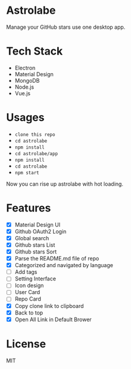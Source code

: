 # Astrolabe
Manage your GitHub stars use one desktop app.

# Tech Stack

- Electron
- Material Design
- MongoDB
- Node.js
- Vue.js

# Usages

- `clone this repo`
- `cd astrolabe`
- `npm install`
- `cd astrolabe/app`
- `npm install`
- `cd astrolabe`
- `npm start`

Now you can rise up astrolabe with hot loading.

# Features

- [x] Material Design UI
- [x] Github OAuth2 Login
- [x] Global search
- [x] Github stars List
- [x] Github stars Sort
- [x] Parse the README.md file of repo
- [x] Categorized and navigated by language
- [ ] Add tags
- [ ] Setting Interface
- [ ] Icon design
- [ ] User Card
- [ ] Repo Card
- [x] Copy clone link to clipboard
- [x] Back to top
- [x] Open All Link in Default Brower

# License

MIT
